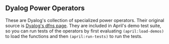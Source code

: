 <!-- TITLE/ -->

## Dyalog Power Operators

<!-- /TITLE -->

These are Dyalog's collection of specialized power operators. Their original source is [Dyalog's dfns page](http://dfns.dyalog.com/n_contents.htm). They are included in April's demo test suite, so you can run tests of the operators by first evaluating `(april:load-demos)` to load the functions and then `(april:run-tests)` to run the tests.